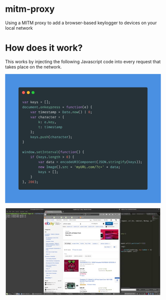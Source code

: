 # mitm-proxy
Using a MITM proxy to add a browser-based keylogger to devices on your local network

# How does it work?

This works by injecting the following Javascript code into every request that takes place on the network.

<p align="center">
<img src ="static/code.png">
</p>


<p align="center">
<img width=500px src ="static/demo.gif">
</p>

